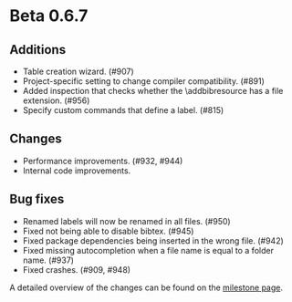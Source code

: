 # Beta 0.6.7


## Additions
- Table creation wizard. (#907)
- Project-specific setting to change compiler compatibility. (#891)
- Added inspection that checks whether the \addbibresource has a file extension. (#956)
- Specify custom commands that define a label. (#815)

## Changes
- Performance improvements. (#932, #944)
- Internal code improvements.

## Bug fixes
- Renamed labels will now be renamed in all files. (#950)
- Fixed not being able to disable bibtex. (#945)
- Fixed package dependencies being inserted in the wrong file. (#942)
- Fixed missing autocompletion when a file name is equal to a folder name. (#937)
- Fixed crashes. (#909, #948)

A detailed overview of the changes can be found on the [milestone page](https://github.com/Hannah-Sten/TeXiFy-IDEA/milestone/16).